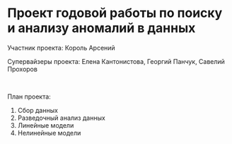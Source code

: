 # Проект годовой работы по поиску и анализу аномалий в данных

Участник проекта: Король Арсений 

Супервайзеры проекта: Елена Кантонистова, Георгий Панчук, Савелий Прохоров

</br>

План проекта: </br> 
1) Сбор данных </br> 
2) Разведочный анализ данных </br> 
3) Линейные модели</br> 
4) Нелинейные модели </br> 

